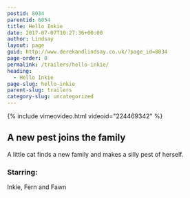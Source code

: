 ```yaml
---
postid: 8034
parentid: 6054
title: Hello Inkie
date: 2017-07-07T10:27:36+00:00
author: Lindsay
layout: page
guid: http://www.derekandlindsay.co.uk/?page_id=8034
page-order: 0
permalink: /trailers/hello-inkie/
heading:
  - Hello Inkie
page-slug: hello-inkie
parent-slug: trailers
category-slug: uncategorized
---
```

{% include vimeovideo.html videoid="224469342" %}

## A new pest joins the family

A little cat finds a new family and makes a silly pest of herself.

### Starring:

Inkie, Fern and Fawn